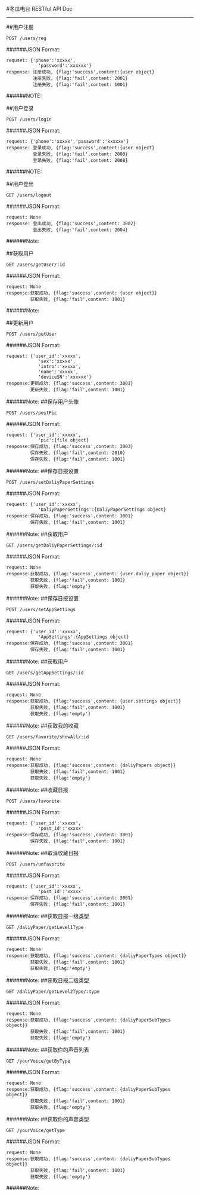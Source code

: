 #冬瓜电台 RESTful API Doc

-------
##用户注册

```
POST /users/reg
```
######JSON Format:
```
requset: {'phone':'xxxxx',
			'password':'xxxxxx'}
response: 注册成功, {flag:'success',content:{user object}
          注册失败, {flag:'fail',content: 2001}
          注册失败, {flag:'fail',content: 1001}
```
######NOTE: 


##用户登录
```
POST /users/login
```
######JSON Format:
```
request: {'phone':'xxxxx','password':'xxxxxx'}
response: 登录成功, {flag:'success',content:{user object}
          登录失败, {flag:'fail',content: 2000}
          登录失败, {flag:'fail',content: 2008}
```
######NOTE: 

##用户登出
```
GET /users/logout
```
######JSON Format:
```
request: None
response: 登出成功, {flag:'success',content: 3002}
          登出失败, {flag:'fail',content: 2004}
```
######Note:

##获取用户
```
GET /users/getUser/:id
```
######JSON Format:
```
request: None
response:获取成功, {flag:'success',content: {user object}}
         获取失败, {flag:'fail',content: 1001}
```
######Note:

##更新用户
```
POST /users/putUser
```
######JSON Format:
```
request: {'user_id':'xxxxx',
			'sex':'xxxxx',
			'intro':'xxxxx',
			'name':'xxxxx',
			'deviceSN':'xxxxxx'}
response:更新成功, {flag:'success',content: 3001}
         更新失败, {flag:'fail',content: 1001}
```
######Note:
##保存用户头像
```
POST /users/postPic
```
######JSON Format:
```
request: {'user_id':'xxxxx',
			'pic':{file object}
response:保存成功, {flag:'success',content: 3003}
         保存失败, {flag:'fail',content: 2010}
         保存失败, {flag:'fail',content: 1001}
```
######Note:
##保存日报设置
```
POST /users/setDaliyPaperSettings
```
######JSON Format:
```
request: {'user_id':'xxxxx',
			'DaliyPaperSettings':{DaliyPaperSettings object}
response:保存成功, {flag:'success',content: 3001}
         保存失败, {flag:'fail',content: 1001}
```
######Note:
##获取用户
```
GET /users/getDaliyPaperSettings/:id
```
######JSON Format:
```
request: None
response:获取成功, {flag:'success',content: {user.daliy_paper object}}
         获取失败, {flag:'fail',content: 1001}
         获取失败, {flag:'empty'}
```
######Note:
##保存日报设置
```
POST /users/setAppSettings
```
######JSON Format:
```
request: {'user_id':'xxxxx',
			'AppSettings':{AppSettings object}
response:保存成功, {flag:'success',content: 3001}
         保存失败, {flag:'fail',content: 1001}
```
######Note:
##获取用户
```
GET /users/getAppSettings/:id
```
######JSON Format:
```
request: None
response:获取成功, {flag:'success',content: {user.settings object}}
         获取失败, {flag:'fail',content: 1001}
         获取失败, {flag:'empty'}
```
######Note:
##获取我的收藏
```
GET /users/favorite/showAll/:id
```
######JSON Format:
```
request: None
response:获取成功, {flag:'success',content: {daliyPapers object}}
         获取失败, {flag:'fail',content: 1001}
         获取失败, {flag:'empty'}
```
######Note:
##收藏日报
```
POST /users/favorite
```
######JSON Format:
```
request: {'user_id':'xxxxx',
			'post_id':'xxxxx'
response:保存成功, {flag:'success',content: 3001}
         保存失败, {flag:'fail',content: 1001}
```
######Note:
##取消收藏日报
```
POST /users/unfavorite
```
######JSON Format:
```
request: {'user_id':'xxxxx',
			'post_id':'xxxxx'
response:保存成功, {flag:'success',content: 3001}
         保存失败, {flag:'fail',content: 1001}
```
######Note:
##获取日报一级类型
```
GET /daliyPaper/getLevel1Type
```
######JSON Format:
```
request: None
response:获取成功, {flag:'success',content: {daliyPaperTypes object}}
         获取失败, {flag:'fail',content: 1001}
         获取失败, {flag:'empty'}
```
######Note:
##获取日报二级类型
```
GET /daliyPaper/getLevel2Type/:type
```
######JSON Format:
```
request: None
response:获取成功, {flag:'success',content: {daliyPaperSubTypes object}}
         获取失败, {flag:'fail',content: 1001}
         获取失败, {flag:'empty'}
```
######Note:
##获取你的声音列表
```
GET /yourVoice/getByType
```
######JSON Format:
```
request: None
response:获取成功, {flag:'success',content: {daliyPaperSubTypes object}}
         获取失败, {flag:'fail',content: 1001}
         获取失败, {flag:'empty'}
```
######Note:
##获取你的声音类型
```
GET /yourVoice/getType
```
######JSON Format:
```
request: None
response:获取成功, {flag:'success',content: {daliyPaperSubTypes object}}
         获取失败, {flag:'fail',content: 1001}
         获取失败, {flag:'empty'}
```
######Note: